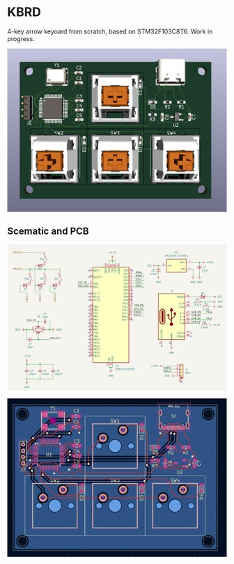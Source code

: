 # KBRD

4-key arrow keyoard from scratch, based on STM32F103C8T6. Work in progress.

<p align="center">
    <img src="IMAGES/VIEW1.png" alt="3D View front"> 
  </p>

## Scematic and PCB
  <p align="center">
    <img src="IMAGES/SCH.png" alt="Schematic">
  </p>
   <p align="center">
    <img src="IMAGES/PCB.png" alt="PCB">
  </p>